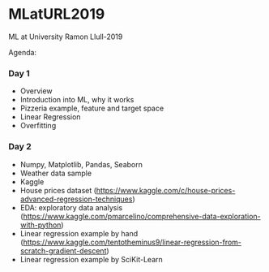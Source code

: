 # MLatURL2019
ML at University Ramon Llull-2019

Agenda:

### Day 1
- Overview
- Introduction into ML, why it works
- Pizzeria example, feature and target space
- Linear Regression
- Overfitting

### Day 2
- Numpy, Matplotlib, Pandas, Seaborn
- Weather data sample
- Kaggle
- House prices dataset (https://www.kaggle.com/c/house-prices-advanced-regression-techniques)
- EDA: exploratory data analysis (https://www.kaggle.com/pmarcelino/comprehensive-data-exploration-with-python)
- Linear regression example by hand (https://www.kaggle.com/tentotheminus9/linear-regression-from-scratch-gradient-descent)
- Linear regression example by SciKit-Learn
